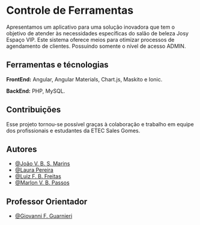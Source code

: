 # Controle de Ferramentas

Apresentamos um aplicativo para uma solução inovadora que tem o objetivo de atender às necessidades específicas do salão de beleza Josy Espaço VIP. Este sistema oferece meios para otimizar processos de agendamento de clientes. Possuindo somente o nível de acesso ADMIN.

## Ferramentas e técnologias

**FrontEnd:** Angular, Angular Materials, Chart.js, Maskito e Ionic.

**BackEnd:** PHP, MySQL.

## Contribuições

Esse projeto tornou-se possível graças à colaboração e trabalho em equipe dos profissionais e estudantes da ETEC Sales Gomes.

## Autores

- [@João V. B. S. Marins](https://github.com/Kits93)
- [@Laura Pereira](https://github.com/LauraaPereira)
- [@Luiz F. B. Freitas](https://github.com/luizfiuzaa)
- [@Marlon V. B. Passos](https://github.com/MarlonVBP)

## Professor Orientador

- [@Giovanni F. Guarnieri](https://github.com/gfguarnieri)
